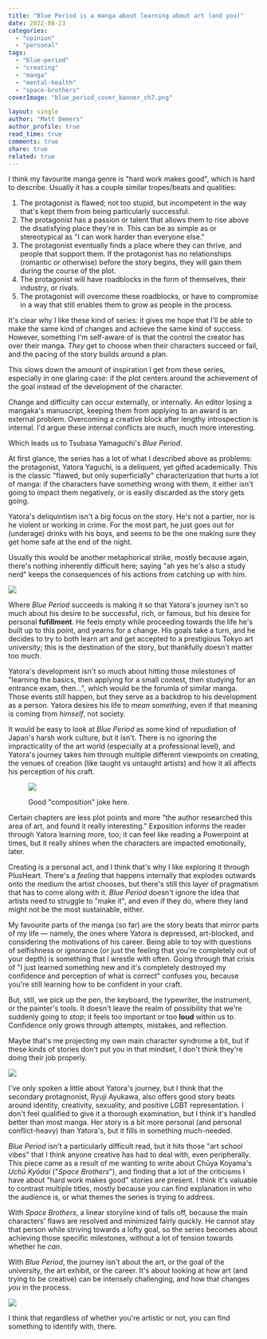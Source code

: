 ```yaml
---
title: "Blue Period is a manga about learning about art (and you)"
date: 2022-08-23
categories: 
  - "opinion"
  - "personal"
tags: 
  - "blue-period"
  - "creating"
  - "manga"
  - "mental-health"
  - "space-brothers"
coverImage: "blue_period_cover_banner_ch7.png"

layout: single
author: "Matt Demers"
author_profile: true
read_time: true
comments: true
share: true
related: true
---
```


I think my favourite manga genre is "hard work makes good", which is hard to describe. Usually it has a couple similar tropes/beats and qualities:

1. The protagonist is flawed; not too stupid, but incompetent in the way that's kept them from being particularly successful.
2. The protagonist has a passion or talent that allows them to rise above the disatisfying place they're in. This can be as simple as or stereotypical as "I can work harder than everyone else."
3. The protagonist eventually finds a place where they can thrive, and people that support them. If the protagonist has no relationships (romantic or otherwise) before the story begins, they will gain them during the course of the plot.
4. The protagonist will have roadblocks in the form of themselves, their industry, or rivals.
5. The protagonist will overcome these roadblocks, or have to compromise in a way that still enables them to grow as people in the process.

It's clear why I like these kind of series: it gives me hope that I'll be able to make the same kind of changes and achieve the same kind of success. However, something I'm self-aware of is that the control the creator has over their manga. _They_ get to choose when their characters succeed or fail, and the pacing of the story builds around a plan.

This slows down the amount of inspiration I get from these series, especially in one glaring case: if the plot centers around the achievement of the goal instead of the development of the character.

Change and difficulty can occur externally, or internally. An editor losing a mangaka's manuscript, keeping them from applying to an award is an external problem. Overcoming a creative block after lengthy introspection is internal. I'd argue these internal conflicts are much, much more interesting.

Which leads us to Tsubasa Yamaguchi's _Blue Period_.

At first glance, the series has a lot of what I described above as problems: the protagonist, Yatora Yaguchi, is a deliquent, yet gifted academically. This is the classic "flawed, but only superficially" characterization that hurts a lot of manga: if the characters have something wrong with them, it either isn't going to impact them negatively, or is easily discarded as the story gets going.

Yatora's deliquintism isn't a big focus on the story. He's not a partier, nor is he violent or working in crime. For the most part, he just goes out for (underage) drinks with his boys, and seems to be the one making sure they get home safe at the end of the night.

Usually this would be another metaphorical strike, mostly because again, there's nothing inherently difficult here; saying "ah yes he's also a study nerd" keeps the consequences of his actions from catching up with him.

![](/assets/images/blue_period_superficiality.png)

Where _Blue Period_ succeeds is making it so that Yatora's journey isn't so much about his desire to be successful, rich, or famous, but his desire for personal **fufillment**. He feels empty while proceeding towards the life he's built up to this point, and yearns for a change. His goals take a turn, and he decides to try to both learn art and get accepted to a prestigious Tokyo art university; this is the destination of the story, but thankfully doesn't matter too much.

Yatora's development isn't so much about hitting those milestones of "learning the basics, then applying for a small contest, then studying for an entrance exam, then...", which would be the forumla of similar manga. Those events still happen, but they serve as a backdrop to his development as a person. Yatora desires his life to _mean something_, even if that meaning is coming from _himself_, not society.

It would be easy to look at _Blue Period_ as some kind of repudiation of Japan's harsh work culture, but it isn't. There is no ignoring the impracticality of the art world (especially at a professional level), and Yatora's journey takes him through multiple different viewpoints on creating, the venues of creation (like taught vs untaught artists) and how it all affects his perception of his craft.

<figure>

![](/assets/images/blue_period_composition.png)

<figcaption>

Good "composition" joke here.

</figcaption>

</figure>

Certain chapters are less plot points and more "the author researched this area of art, and found it really interesting." Exposition informs the reader through Yatora learning more, too; it can feel like reading a Powerpoint at times, but it really shines when the characters are impacted emotionally, later.

Creating is a personal act, and I think that's why I like exploring it through PlusHeart. There's a _feeling_ that happens internally that explodes outwards onto the medium the artist chooses, but there's still this layer of pragmatism that has to come along with it. _Blue Period_ doesn't ignore the idea that artists need to struggle to "make it", and even if they do, where they land might not be the most sustainable, either.

My favourite parts of the manga (so far) are the story beats that mirror parts of my life — namely, the ones where Yatora is depressed, art-blocked, and considering the motivations of his career. Being able to toy with questions of selfishness or ignorance (or just the feeling that you're completely out of your depth) is something that I wrestle with often. Going through that crisis of "I just learned something new and it's completely destroyed my confidence and perception of what is correct" confuses you, because you're still learning how to be confident in your craft.

But, still, we pick up the pen, the keyboard, the typewriter, the instrument, or the painter's tools. It doesn't leave the realm of possibility that we're suddenly going to _stop_; it feels too important or too **loud** within us to. Confidence only grows through attempts, mistakes, and reflection.

Maybe that's me projecting my own main character syndrome a bit, but if these kinds of stories don't put you in that mindset, I don't think they're doing their job properly.

![](/assets/images/blue_period_Ryuji_Ayukawa-1024x728.png)

I've only spoken a little about Yatora's journey, but I think that the secondary protagnonist, Ryuji Ayukawa, also offers good story beats around identity, creativity, sexuality, and positive LGBT representation. I don't feel qualified to give it a thorough examination, but I think it's handled better than most manga. Her story is a bit more personal (and personal conflict-heavy) than Yatora's, but it fills in something much-needed.

_Blue Period_ isn't a particularly difficult read, but it hits those "art school vibes" that I think anyone creative has had to deal with, even peripherally. This piece came as a result of me wanting to write about Chūya Koyama's _Uchū Kyōdai_ ("_Space Brothers_"), and finding that a lot of the criticisms I have about "hard work makes good" stories are present. I think it's valuable to contrast multiple titles, mostly because you can find explanation in who the audience is, or what themes the series is trying to address.

With _Space Brothers_, a linear storyline kind of falls off, because the main characters' flaws are resolved and minimized fairly quickly. He cannot stay that person while striving towards a lofty goal, so the series becomes about achieving those specific milestones, without a lot of tension towards whether he _can_.

With _Blue Period_, the journey isn't about the art, or the goal of the university, the art exhibit, or the career. It's about looking at how art (and trying to be creative) can be intensely challenging, and how that changes _you_ in the process.

![](/assets/images/blue_period_art_inaccessibility-874x1024.png)

I think that regardless of whether you're artistic or not, you can find something to identify with, there.
